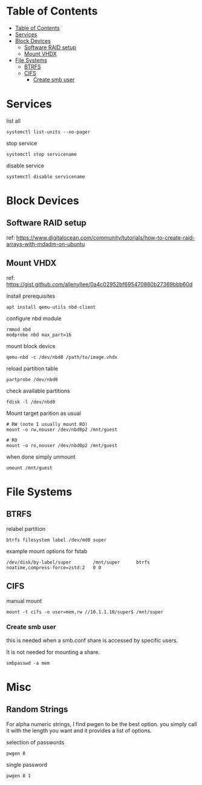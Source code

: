 
Table of Contents
=================

* [Table of Contents](#table-of-contents)
* [Services](#services)
* [Block Devices](#block-devices)
   * [Software RAID setup](#software-raid-setup)
   * [Mount VHDX](#mount-vhdx)
* [File Systems](#file-systems)
   * [BTRFS](#btrfs)
   * [CIFS](#cifs)
      * [Create smb user](#create-smb-user)

# Services

list all
```
systemctl list-units --no-pager
```

stop service
```
systemctl stop servicename
```

disable service
```
systemctl disable servicename
```

# Block Devices

## Software RAID setup

ref: https://www.digitalocean.com/community/tutorials/how-to-create-raid-arrays-with-mdadm-on-ubuntu

## Mount VHDX

ref: https://gist.github.com/allenyllee/0a4c02952bf695470860b27369bbb60d

Install prerequisites

```
apt install qemu-utils nbd-client
```

configure nbd module

```
rmmod nbd
modprobe nbd max_part=16
```

mount block device
```
qemu-nbd -c /dev/nbd0 /path/to/image.vhdx
```

reload partition table
```
partprobe /dev/nbd0
```

check available partitions
```
fdisk -l /dev/nbd0
```

Mount target parition as usual
```
# RW (note I usually mount RO)
mount -o rw,nouser /dev/nbd0p2 /mnt/guest

# RO
mount -o ro,nouser /dev/nbd0p2 /mnt/guest
```

when done simply unmount

```
umount /mnt/guest
```

# File Systems

## BTRFS

relabel partition

```
btrfs filesystem label /dev/md0 super
```

example mount options for fstab

```
/dev/disk/by-label/super        /mnt/super      btrfs   noatime,compress-force=zstd:2   0 0
```

## CIFS

manual mount
```
mount -t cifs -o user=mem,rw //10.1.1.10/super$ /mnt/super
```

### Create smb user

this is needed when a smb.conf share is accessed by specific users.

It is not needed for mounting a share.

```
smbpasswd -a mem
```

# Misc

## Random Strings

For alpha numeric strings, I find pwgen to be the best option. you simply call it with the length you want and it provides a list of options.

selection of passwords
```
pwgen 8
```

single password
```
pwgen 8 1
```


